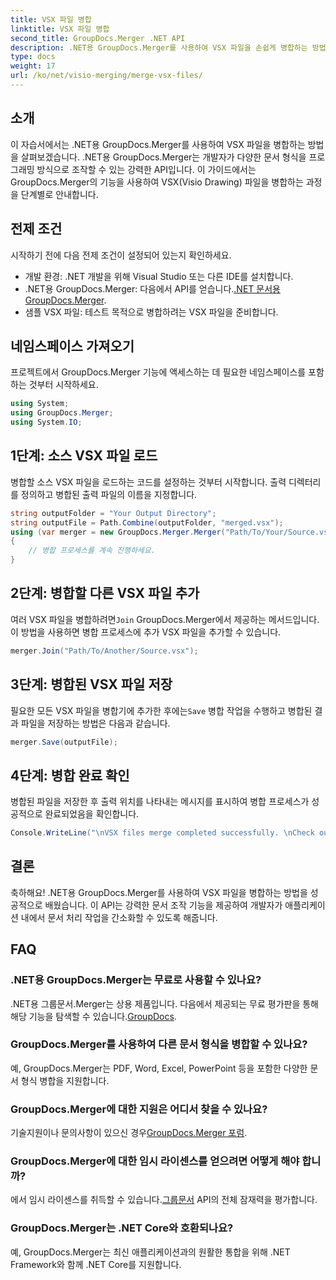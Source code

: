 ```yaml
---
title: VSX 파일 병합
linktitle: VSX 파일 병합
second_title: GroupDocs.Merger .NET API
description: .NET용 GroupDocs.Merger를 사용하여 VSX 파일을 손쉽게 병합하는 방법을 알아보세요. 이 포괄적인 가이드는 문서 조작 작업을 단순화합니다.
type: docs
weight: 17
url: /ko/net/visio-merging/merge-vsx-files/
---
```

## 소개
이 자습서에서는 .NET용 GroupDocs.Merger를 사용하여 VSX 파일을 병합하는 방법을 살펴보겠습니다. .NET용 GroupDocs.Merger는 개발자가 다양한 문서 형식을 프로그래밍 방식으로 조작할 수 있는 강력한 API입니다. 이 가이드에서는 GroupDocs.Merger의 기능을 사용하여 VSX(Visio Drawing) 파일을 병합하는 과정을 단계별로 안내합니다.
## 전제 조건
시작하기 전에 다음 전제 조건이 설정되어 있는지 확인하세요.
- 개발 환경: .NET 개발을 위해 Visual Studio 또는 다른 IDE를 설치합니다.
-  .NET용 GroupDocs.Merger: 다음에서 API를 얻습니다.[.NET 문서용 GroupDocs.Merger](https://reference.groupdocs.com/merger/net/).
- 샘플 VSX 파일: 테스트 목적으로 병합하려는 VSX 파일을 준비합니다.

## 네임스페이스 가져오기
프로젝트에서 GroupDocs.Merger 기능에 액세스하는 데 필요한 네임스페이스를 포함하는 것부터 시작하세요.
```csharp
using System; 
using GroupDocs.Merger;
using System.IO;
```
## 1단계: 소스 VSX 파일 로드
병합할 소스 VSX 파일을 로드하는 코드를 설정하는 것부터 시작합니다. 출력 디렉터리를 정의하고 병합된 출력 파일의 이름을 지정합니다.
```csharp
string outputFolder = "Your Output Directory";
string outputFile = Path.Combine(outputFolder, "merged.vsx");
using (var merger = new GroupDocs.Merger.Merger("Path/To/Your/Source.vsx"))
{
    // 병합 프로세스를 계속 진행하세요.
}
```
## 2단계: 병합할 다른 VSX 파일 추가
 여러 VSX 파일을 병합하려면`Join` GroupDocs.Merger에서 제공하는 메서드입니다. 이 방법을 사용하면 병합 프로세스에 추가 VSX 파일을 추가할 수 있습니다.
```csharp
merger.Join("Path/To/Another/Source.vsx");
```
## 3단계: 병합된 VSX 파일 저장
 필요한 모든 VSX 파일을 병합기에 추가한 후에는`Save` 병합 작업을 수행하고 병합된 결과 파일을 저장하는 방법은 다음과 같습니다.
```csharp
merger.Save(outputFile);
```
## 4단계: 병합 완료 확인
병합된 파일을 저장한 후 출력 위치를 나타내는 메시지를 표시하여 병합 프로세스가 성공적으로 완료되었음을 확인합니다.
```csharp
Console.WriteLine("\nVSX files merge completed successfully. \nCheck output in {0}", outputFolder);
```

## 결론
축하해요! .NET용 GroupDocs.Merger를 사용하여 VSX 파일을 병합하는 방법을 성공적으로 배웠습니다. 이 API는 강력한 문서 조작 기능을 제공하여 개발자가 애플리케이션 내에서 문서 처리 작업을 간소화할 수 있도록 해줍니다.

## FAQ
### .NET용 GroupDocs.Merger는 무료로 사용할 수 있나요?
 .NET용 그룹문서.Merger는 상용 제품입니다. 다음에서 제공되는 무료 평가판을 통해 해당 기능을 탐색할 수 있습니다.[GroupDocs](https://releases.groupdocs.com/).
### GroupDocs.Merger를 사용하여 다른 문서 형식을 병합할 수 있나요?
예, GroupDocs.Merger는 PDF, Word, Excel, PowerPoint 등을 포함한 다양한 문서 형식 병합을 지원합니다.
### GroupDocs.Merger에 대한 지원은 어디서 찾을 수 있나요?
 기술지원이나 문의사항이 있으신 경우[GroupDocs.Merger 포럼](https://forum.groupdocs.com/c/merger/32).
### GroupDocs.Merger에 대한 임시 라이센스를 얻으려면 어떻게 해야 합니까?
 에서 임시 라이센스를 취득할 수 있습니다.[그룹문서](https://purchase.groupdocs.com/temporary-license/) API의 전체 잠재력을 평가합니다.
### GroupDocs.Merger는 .NET Core와 호환되나요?
예, GroupDocs.Merger는 최신 애플리케이션과의 원활한 통합을 위해 .NET Framework와 함께 .NET Core를 지원합니다.